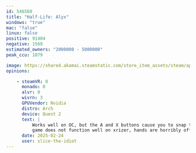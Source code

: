 ```yaml
---
id: 546560
title: "Half-Life: Alyx"
windows: "true"
mac: "false"
linux: false
positive: 91404
negative: 1569
estimated_owners: "2000000 - 5000000"
peak_ccu: 1079

image: https://shared.akamai.steamstatic.com/store_item_assets/steam/apps/546560/header.jpg?t=1673391297
opinions:

    - steamVR: 0
      monado: 0
      alvr: 0
      wivrn: 3
      GPUVendor: Nvidia
      distro: Arch
      device: Quest 2
      text: |
          Works well on OC, but the A and X buttons cause you to snap turn right and left respectively, and i'm not sure if you can change that
          game does not function well on xrizer, hands are horribly offset and thumbsticks do nothing
      date: 2025-02-24
      user: slice-the-idiot
---
```

